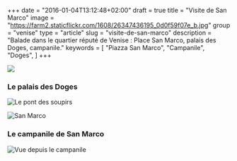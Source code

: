 +++
date = "2016-01-04T13:12:48+02:00"
draft = true
title = "Visite de San Marco"
image = "https://farm2.staticflickr.com/1608/26347436195_0d0f59f07e_b.jpg"
group = "venise"
type = "article"
slug = "visite-de-san-marco"
description = "Balade dans le quartier réputé de Venise : Place San Marco, palais des Doges, campanile."
keywords = [
	"Piazza San Marco",
	"Campanile",
	"Doges",
	]
+++

![](https://farm2.staticflickr.com/1608/26347436195_0d0f59f07e_b.jpg)



### Le palais des Doges


![Le pont des soupirs](https://farm6.staticflickr.com/5710/23463400255_6ac2df3e02_b.jpg)


![San Marco](https://farm1.staticflickr.com/744/22836139423_4d41424d8f_b.jpg)


### Le campanile de San Marco
![Vue depuis le campanile](https://farm2.staticflickr.com/1669/25742477684_92e0504390_b.jpg)
